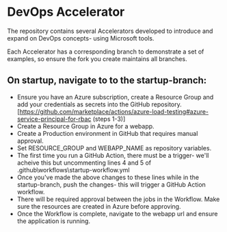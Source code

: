 # DevOps Accelerator

The repository contains several Accelerators developed to introduce and expand on DevOps concepts- using Microsoft tools.

Each Accelerator has a corresponding branch to demonstrate a set of examples, so ensure the fork you create maintains all branches.

## On startup, navigate to to the startup-branch:
- Ensure you have an Azure subscription, create a Resource Group and add your credentials as secrets into the GitHub repository. [https://github.com/marketplace/actions/azure-load-testing#azure-service-principal-for-rbac (steps 1-3)]
- Create a Resource Group in Azure for a webapp.
- Create a Production environment in GitHub that requires manual approval.
- Set RESOURCE_GROUP and WEBAPP_NAME as repository variables.
- The first time you run a GitHub Action, there must be a trigger- we'll acheive this but uncommenting lines 4 and 5 of .github\workflows\startup-workflow.yml 
- Once you've made the above changes to these lines while in the startup-branch, push the changes- this will trigger a GitHub Action workflow.
- There will be required approval between the jobs in the Workflow. Make sure the resources are created in Azure before approving.
- Once the Workflow is complete, navigate to the webapp url and ensure the application is running.

